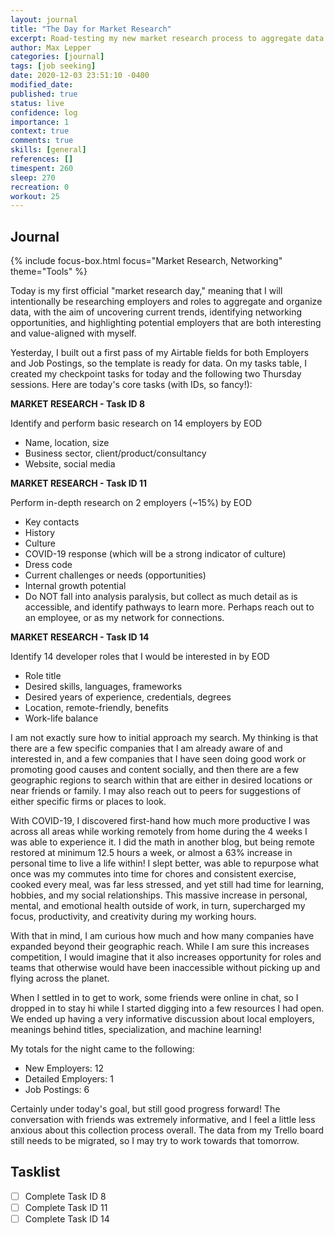 ```yaml
---
layout: journal
title: "The Day for Market Research"
excerpt: Road-testing my new market research process to aggregate data on employers and roles.
author: Max Lepper
categories: [journal]
tags: [job seeking]
date: 2020-12-03 23:51:10 -0400
modified_date:
published: true
status: live
confidence: log
importance: 1
context: true
comments: true
skills: [general]
references: []
timespent: 260
sleep: 270
recreation: 0
workout: 25
---
```


## Journal

{% include focus-box.html focus="Market Research, Networking" theme="Tools" %}

Today is my first official "market research day," meaning that I will intentionally be researching employers and roles to aggregate and organize data, with the aim of uncovering current trends, identifying networking opportunities, and highlighting potential employers that are both interesting and value-aligned with myself.

Yesterday, I built out a first pass of my Airtable fields for both Employers and Job Postings, so the template is ready for data. On my tasks table, I created my checkpoint tasks for today and the following two Thursday sessions. Here are today's core tasks (with IDs, so fancy!):

**MARKET RESEARCH - Task ID 8**

Identify and perform basic research on 14 employers by EOD
- Name, location, size
- Business sector, client/product/consultancy
- Website, social media

**MARKET RESEARCH - Task ID 11**

Perform in-depth research on 2 employers (~15%) by EOD
- Key contacts
- History
- Culture
- COVID-19 response (which will be a strong indicator of culture)
- Dress code
- Current challenges or needs (opportunities)
- Internal growth potential
- Do NOT fall into analysis paralysis, but collect as much detail as is accessible, and identify pathways to learn more. Perhaps reach out to an employee, or as my network for connections.

**MARKET RESEARCH - Task ID 14**

Identify 14 developer roles that I would be interested in by EOD
- Role title
- Desired skills, languages, frameworks
- Desired years of experience, credentials, degrees
- Location, remote-friendly, benefits
- Work-life balance

I am not exactly sure how to initial approach my search. My thinking is that there are a few specific companies that I am already aware of and interested in, and a few companies that I have seen doing good work or promoting good causes and content socially, and then there are a few geographic regions to search within that are either in desired locations or near friends or family. I may also reach out to peers for suggestions of either specific firms or places to look.

With COVID-19, I discovered first-hand how much more productive I was across all areas while working remotely from home during the 4 weeks I was able to experience it. I did the math in another blog, but being remote restored at minimum 12.5 hours a week, or almost a 63% increase in personal time to live a life within! I slept better, was able to repurpose what once was my commutes into time for chores and consistent exercise, cooked every meal, was far less stressed, and yet still had time for learning, hobbies, and my social relationships. This massive increase in personal, mental, and emotional health outside of work, in turn, supercharged my focus, productivity, and creativity during my working hours.

With that in mind, I am curious how much and how many companies have expanded beyond their geographic reach. While I am sure this increases competition, I would imagine that it also increases opportunity for roles and teams that otherwise would have been inaccessible without picking up and flying across the planet.

When I settled in to get to work, some friends were online in chat, so I dropped in to stay hi while I started digging into a few resources I had open. We ended up having a very informative discussion about local employers, meanings behind titles, specialization, and machine learning!

My totals for the night came to the following:

- New Employers: 12
- Detailed Employers: 1
- Job Postings: 6

Certainly under today's goal, but still good progress forward! The conversation with friends was extremely informative, and I feel a little less anxious about this collection process overall. The data from my Trello board still needs to be migrated, so I may try to work towards that tomorrow.

## Tasklist

- [ ] Complete Task ID 8
- [ ] Complete Task ID 11
- [ ] Complete Task ID 14
